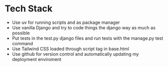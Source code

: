 # Tech Stack
- Use uv for running scripts and as package manager
- Use vanilla Django and try to code things the django way as much as possible
- Put tests in the test.py django files and run tests with the manage.py test command
- Use Tailwind CSS loaded through script tag in base.html
- Use github for version control and automatically updating my deployment enviroment
